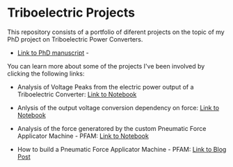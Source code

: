 # Triboelectric Projects

This repository consists of a portfolio of diferent projects on the topic of my PhD project on Triboelectric Power Converters.

 - [Link to PhD manuscript](https://run.unl.pt/handle/10362/162994) -


You can learn more about some of the projects I've been involved by clicking the following links:

- Analysis of Voltage Peaks from the electric power output of a Triboelectric Converter: [Link to Notebook](https://github.com/raquelbarras/Triboelectric_projects/blob/main/Voltage_Peak_Analysis.ipynb)

- Anlysis of the output voltage conversion dependency on force: [Link to Notebook](eee)

- Analysis of the force generatored by the custom Pneumatic Force Applicator Machine - PFAM: [Link to Notebook](https://github.com/raquelbarras/Triboelectric_projects/blob/main/PFAM_force_measurement.ipynb)

- How to build a Pneumatic Force Applicator Machine - PFAM: [Link to Blog Post](https://custom-prolabtools.blogspot.com/p/pneumatic-force-applicator-machine-pfam.html)

